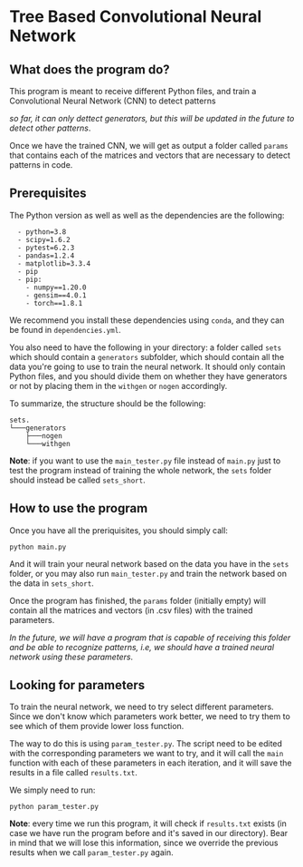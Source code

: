 # Tree Based Convolutional Neural Network


## What does the program do?

This program is meant to receive different Python files, and train a Convolutional Neural Network (CNN) to detect patterns 

*so far, it can only dettect generators, but this will be updated in the future to detect other patterns*.

Once we have the trained CNN, we will get as output a folder called `params` that contains each of the matrices and vectors that are necessary to detect patterns in code. 

## Prerequisites

The Python version as well as well as the dependencies are the following:

```
  - python=3.8
  - scipy=1.6.2
  - pytest=6.2.3
  - pandas=1.2.4
  - matplotlib=3.3.4
  - pip 
  - pip:
    - numpy==1.20.0
    - gensim==4.0.1
    - torch==1.8.1
```

We recommend you install these dependencies using `conda`, and they can be found in `dependencies.yml`. 

You also need to have the following in your directory: a folder called `sets` which should contain a `generators` subfolder, which should contain all the data you're going to use to train the neural network. It should only contain Python files, and you should divide them on whether they have generators or not by placing them in the `withgen` or `nogen` accordingly. 

To summarize, the structure should be the following:

```
sets.
└───generators
    ├───nogen
    └───withgen
```

**Note**: if you want to use the `main_tester.py` file instead of `main.py` just to test the program instead of training the whole network, the `sets` folder should instead be called `sets_short`.

## How to use the program

Once you have all the preriquisites, you should simply call:

```
python main.py
```

And it will train your neural network based on the data you have in the `sets` folder, or you may also run `main_tester.py` and train the network based on the data in `sets_short`.

Once the program has finished, the `params` folder (initially empty) will contain all the matrices and vectors (in .csv files) with the trained parameters.

*In the future, we will have a program that is capable of receiving this folder and be able to recognize patterns, i.e, we should have a trained neural network using these parameters*.


## Looking for parameters

To train the neural network, we need to try select different parameters. Since we don't know which parameters work better, we need to try them to see which of them provide lower loss function. 

The way to do this is using `param_tester.py`. The script need to be edited with the corresponding parameters we want to try, and it will call the `main` function with each of these parameters in each iteration, and it will save the results in a file called `results.txt`.

We simply need to run:

```
python param_tester.py
```


**Note**: every time we run this program, it will check if `results.txt` exists (in case we have run the program before and it's saved in our directory). Bear in mind that we will lose this information, since we override the previous results when we call `param_tester.py` again.
